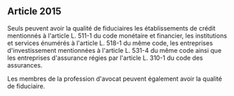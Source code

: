 Article 2015
----
Seuls peuvent avoir la qualité de fiduciaires les établissements de crédit
mentionnés à l'article L. 511-1 du code monétaire et financier, les institutions
et services énumérés à l'article L. 518-1 du même code, les entreprises
d'investissement mentionnées à l'article L. 531-4 du même code ainsi que les
entreprises d'assurance régies par l'article L. 310-1 du code des assurances.

Les membres de la profession d'avocat peuvent également avoir la qualité de
fiduciaire.
